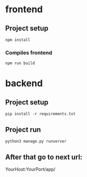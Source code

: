 # frontend

## Project setup
```
npm install
```

### Compiles frontend
```
npm run build
```

# backend

## Project setup
```
pip install -r requirements.txt
```

## Project run
```
python3 manage.py runserver
```
## After that go to next url:
YourHost:YourPort/app/ 

